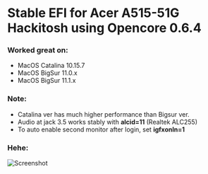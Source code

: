 # Stable EFI for Acer A515-51G Hackitosh using Opencore 0.6.4

### Worked great on:
* MacOS Catalina 10.15.7
* MacOS BigSur 11.0.x
* MacOS BigSur 11.1.x

### Note:
* Catalina ver has much higher performance than Bigsur ver.
* Audio at jack 3.5 works stably with **alcid=11** (Realtek ALC255)
* To auto enable second monitor after login, set **igfxonln=1**

### Hehe:
![Screenshot](https://i.imgur.com/LljOx7B.png)
